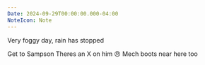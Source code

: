 ```yaml
---
Date: 2024-09-29T00:00:00.000-04:00
NoteIcon: Note
---
```

Very foggy day, rain has stopped

Get to Sampson
Theres an X on him 😠
Mech boots near here too
